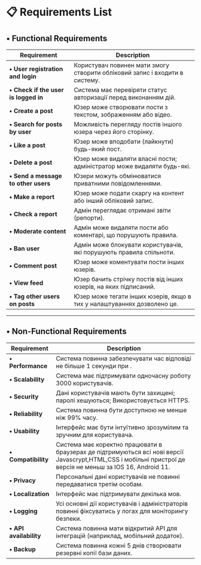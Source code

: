 # 📋 Requirements List 

## • Functional Requirements

| Requirement | Description |
|--------------|-------------|
| **• User registration and login** | Користувач повинен мати змогу створити обліковий запис і входити в систему. |
| **• Check if the user is logged in** | Система має перевіряти статус авторизації перед виконанням дій. |
| **• Create a post** | Юзер може створювати пости з текстом, зображенням або відео. |
| **• Search for posts by user** | Можливість перегляду постів іншого юзера через його сторінку. |
| **• Like a post** | Юзер може вподобати (лайкнути) будь-який пост. |
| **• Delete a post** | Юзер може видаляти власні пости; адміністратор може видаляти будь-які. |
| **• Send a message to other users** | Юзери можуть обмінюватися приватними повідомленнями. |
| **• Make a report** | Юзер може подати скаргу на контент або інший обліковий запис. |
| **• Check a report** | Адмін переглядає отримані звіти (репорти). |
| **• Moderate content** | Адмін може видаляти пости або коментарі, що порушують правила. |
| **• Ban user** | Адмін може блокувати користувачів, які порушують правила спільноти. |
| **• Comment post** | Юзер може коментувати пости інших юзерів. |
| **• View feed** | Юзер бачить стрічку постів від інших юзерів, на яких підписаний. |
| **• Tag other users on posts** | Юзер може тегати інших юзерів, якщо в тих у налаштуваннях дозволено це. |

---

## • Non-Functional Requirements

| Requirement | Description |
|--------------|-------------|
| **• Performance** | Система повинна забезпечувати час відповіді не більше 1 секунди при . |
| **• Scalability** | Система має підтримувати одночасну роботу 3000 користувачів. |
| **• Security** | Дані користувачів мають бути захищені; паролі хешуються; Використовується HTTPS.|
| **• Reliability** | Система повинна бути доступною не менше ніж 99% часу. |
| **• Usability** | Інтерфейс має бути інтуїтивно зрозумілим та зручним для користувача. |
| **• Compatibility** | Система має коректно працювати в браузерах де підтримуються всі нові версії Javascrypt,HTML,CSS і мобільні пристрої де версія не меньш за  IOS 16, Android 11. |
| **• Privacy** | Персональні дані користувачів не повинні передаватися третім особам. |
| **• Localization** | Інтерфейс має підтримувати декілька мов.|
| **• Logging** | Усі основні дії користувачів і адміністраторів повинні фіксуватись у логах для моніторингу безпеки. |
| **• API availability** | Система повинна мати відкритий API для інтеграцій (наприклад, мобільний додаток). |
| **• Backup** | Система повинна кожні 5 днів створювати резервні копії бази даних. |
